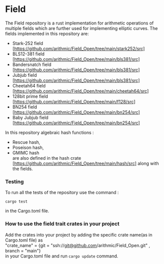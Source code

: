 # Field

The Field repository is a rust implementation for arithmetic operations of multiple fields which are further used for implementing elliptic curves. The fields implemented in this repository are:
* Stark-252 field [https://github.com/arithmic/Field_Open/tree/main/stark252/src]
* BLS12-381 field [https://github.com/arithmic/Field_Open/tree/main/bls381/src]
* Bandersnatch field [https://github.com/arithmic/Field_Open/tree/main/bls381/src]
* Jubjub field [https://github.com/arithmic/Field_Open/tree/main/bls381/src]
* Cheetah64 field [https://github.com/arithmic/Field_Open/tree/main/cheetah64/src]
* 128bit prime field [https://github.com/arithmic/Field_Open/tree/main/f128/src]
* BN254 field  [https://github.com/arithmic/Field_Open/tree/main/bn254/src]
* Baby Jubjub field  [https://github.com/arithmic/Field_Open/tree/main/bn254/src]


In this repository algebraic hash functions : 
* Rescue hash, 
* Poseison hash,
* GMIMC hash <br>
are also defined in the hash crate [https://github.com/arithmic/Field_Open/tree/main/hash/src] along with the fields.

### Testing
To run all the tests of the repository use the command : 

```
cargo test

```
in the Cargo.toml file.

### How to use the field trait crates in your project
Add the crates into your project by adding the specific crate name(as in Cargo.toml file) as <br>
 "crate_name" = {git = "ssh://git@github.com/arithmic/Field_Open.git" , branch = "main"} <br>
in your Cargo.toml file and run `cargo update` command.
